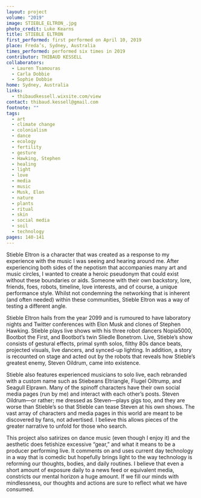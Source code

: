 ```yaml
---
layout: project
volume: "2019"
image: STIEBLE_ELTRON_.jpg
photo_credit: Luke Kearns
title: STIEBLE ELTRON
first_performed: first performed on April 10, 2019
place: Freda’s, Sydney, Australia
times_performed: performed six times in 2019
contributor: THIBAUD KESSELL
collaborators:
  - Lauren Tsamouras
  - Carla Dobbie
  - Sophie Dobbie
home: Sydney, Australia
links:
  - thibaudkessell.wixsite.com/view
contact: thibaud.kessell@gmail.com
footnote: ""
tags:
  - art
  - climate change
  - colonialism
  - dance
  - ecology
  - fertility
  - gesture
  - Hawking, Stephen
  - healing
  - light
  - love
  - media
  - music
  - Musk, Elon
  - nature
  - plants
  - ritual
  - skin
  - social media
  - soil
  - technology
pages: 140-141
---
```


Stieble Eltron is a character that was created as a response to my experience with the music I was seeing and hearing around me. After experiencing both sides of the nepotism that accompanies many art and music circles, I wanted to create a heroic pseudonym that could exist without these boundaries or aids. Someone with their own backstory, lore, friends, foes, robots, timeline, love interests, and of course, a unique performance style. Whilst not condemning the networking that is inherent (and often needed) within these communities, Stieble Eltron was a way of testing a different angle.

Stieble Eltron hails from the year 2099 and is rumoured to have laboratory nights and Twitter conferences with Elon Musk and clones of Stephen Hawking. Stieble plays live shows with his three robot dancers Nopia5000, Bootbot the First, and Bootbot’s twin Sliedle Bonetrom. Live, Stieble’s show consists of gestural effects, primal synth solos, filthy 80s dance beats, projected visuals, live dancers, and synced-up lighting. In addition, a story is recounted on stage and acted out by the robots that reveals how Stieble’s greatest enemy, Steven Oildrum, came into existence.

Stieble also features experienced musicians to solo live, each rebranded with a custom name such as Stiebeans Eltriangle, Flugel Oiltrump, and Seagull Elprawn. Many of the spinoff characters have their own social media pages (run by me) and interact with each other’s posts. Steven Oildrum—or rather; me dressed as Steven—plays gigs too, and they are worse than Stieble’s so that Stieble can tease Steven at his own shows. The vast array of characters and media pages in this world are meant to be discovered by fans, not advertised. I believe this allows pieces of the greater narrative to unfold for those who search.

This project also satirizes on dance music (even though I enjoy it) and the aesthetic does fetishize excessive “gear,” and what it means to be a producer performing live. It comments on and uses current day technology in a way that is comedic but hopefully brings light to the way technology is reforming our thoughts, bodies, and daily routines. I believe that even a short amount of exposure daily to a news feed or equivalent media, constricts our mental horizon a huge amount. If we fill our minds with mindlessness, our thoughts and actions are sure to reflect what we have consumed.
